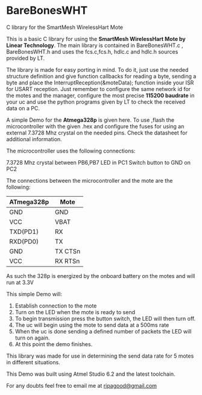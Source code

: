 # BareBonesWHT
C library for the SmartMesh WirelessHart Mote

This is a basic C library for using the **SmartMesh WirelessHart Mote by Linear Technology**.
The main library is contained in BareBonesWHT.c , BareBonesWHT.h and uses the fcs.c,fcs.h, 
hdlc.c and hdlc.h sources provided by LT.

The library is made for easy porting in mind. To do it, just use the needed structure definition and
give function callbacks for reading a byte, sending a byte and place the InterruptReception(&moteData);
function inside your ISR for USART reception. Just remember to configure the same network id for the 
motes and the manager, configure the most precise **115200 baudrate** in your uc and use the python programs
given by LT to check the received data on a PC.

A simple Demo for the **Atmega328p** is given here. To use ,flash the microcontroller with the given .hex
and configure the fuses for using an external 7.3728 Mhz crystal on the needed pins. Check the
datasheet for additional information. 

The microcontroller uses the following connections:

7.3728 Mhz crystal between PB6,PB7
LED in PC1
Switch button to GND on PC2

The connections between the microcontroller and the mote are the following:



ATmega328p   | Mote
------------ | -------------
GND | GND
VCC | VBAT
TXD(PD1) | RX
RXD(PD0) | TX
GND | TX CTSn
VCC | RX RTSn




As such the 328p is energized by the onboard battery on the motes and will run at
3.3V


This simple Demo will:

1. Establish connection to the mote
2. Turn on the LED when the mote is ready to send
3. To begin transmission press the button switch, the LED will then turn off.
4. The uc will begin using the mote to send data at a 500ms rate
5. When the uc is done sending a defined number of packets the LED will turn on again.
6. At this point the demo finishes.



This library was made for use in determining the send data rate for 5 motes in 
different situations. 

This Demo was built using Atmel Studio 6.2 and the latest toolchain.

For any doubts feel free to email me at ripagood@gmail.com







